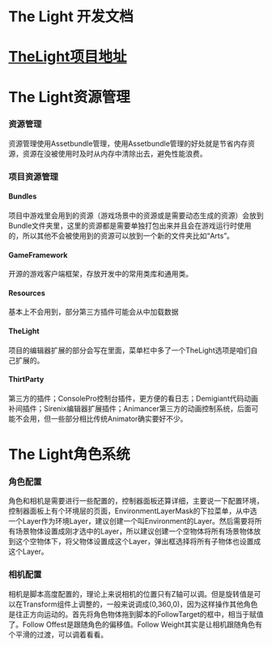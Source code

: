 # The Light 开发文档
# [TheLight项目地址](https://github.com/chenglongzu/TheLight) 

# The Light资源管理
### 资源管理
资源管理使用Assetbundle管理，使用Assetbundle管理的好处就是节省内存资源，资源在没被使用时及时从内存中清除出去，避免性能浪费。
### 项目资源管理
#### Bundles 
项目中游戏里会用到的资源（游戏场景中的资源或是需要动态生成的资源）会放到Bundle文件夹里，这里的资源都是需要单独打包出来并且会在游戏运行时使用的，所以其他不会被使用到的资源可以放到一个新的文件夹比如“Arts”。
#### GameFramework 
开源的游戏客户端框架，存放开发中的常用类库和通用类。
#### Resources 
基本上不会用到，部分第三方插件可能会从中加载数据
#### TheLight 
项目的编辑器扩展的部分会写在里面，菜单栏中多了一个TheLight选项是咱们自己扩展的。
#### ThirtParty 
第三方的插件；ConsolePro控制台插件，更方便的看日志；Demigiant代码动画补间插件；Sirenix编辑器扩展插件；Animancer第三方的动画控制系统，后面可能不会用，但一些部分相比传统Animator确实要好不少。

# The Light角色系统
### 角色配置
角色和相机是需要进行一些配置的，控制器面板还算详细，主要说一下配置环境，控制器面板上有个环境层的页面，EnvironmentLayerMask的下拉菜单，从中选一个Layer作为环境Layer，建议创建一个叫Environment的Layer。然后需要将所有场景物体设置成刚才选中的Layer，所以建议创建一个空物体将所有场景物体放到这个空物体下，将父物体设置成这个Layer，弹出框选择将所有子物体也设置成这个Layer。
### 相机配置
相机是脚本高度配置的，理论上来说相机的位置只有Z轴可以调。但是旋转值是可以在Transform组件上调整的，一般来说调成(0,360,0)，因为这样操作其他角色是往正方向运动的。首先将角色物体拖到脚本的FollowTarget的框中，相当于赋值了。Follow Offest是跟随角色的偏移值。Follow Weight其实是让相机跟随角色有个平滑的过渡，可以调着看看。

